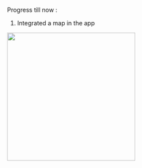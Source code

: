Progress till now :
1. Integrated a map in the app
<img src ="https://github.com/ShreyParikh1002/RJPOLICE_HACK_712_MapSnap_6/assets/75138802/229b7c72-e66b-4dd2-8540-4a5f1592489f" width="300"  >
